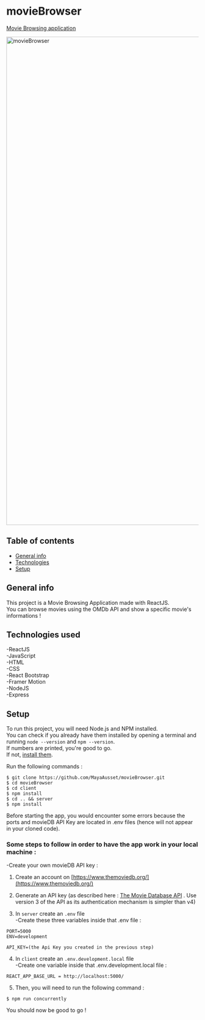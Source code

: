 # movieBrowser
[Movie Browsing application](https://movie-browser-oc.herokuapp.com/)

<img width="1280" alt="movieBrowser" src="https://user-images.githubusercontent.com/60138632/112638308-67c54f00-8e3f-11eb-8ecc-87d1cf6172b4.png">

## Table of contents
* [General info](#general-info)
* [Technologies](#technologies)
* [Setup](#setup)

## General info
This project is a Movie Browsing Application made with ReactJS.  
You can browse movies using the OMDb API and show a specific movie's informations !  

## Technologies used 
-ReactJS  
-JavaScript  
-HTML  
-CSS  
-React Bootstrap  
-Framer Motion  
-NodeJS  
-Express  

## Setup 
To run this project, you will need Node.js and NPM installed.  
You can check if you already have them
installed by opening a terminal and running `node --version` and `npm --version`.  
If numbers are printed, you're good to go.  
If not, [install them](https://nodejs.org/en/).  

Run the following commands :   
```
$ git clone https://github.com/MayaAusset/movieBrowser.git 
$ cd movieBrowser
$ cd client 
$ npm install
$ cd .. && server
$ npm install 
```
Before starting the app, you would encounter some errors because the ports and movieDB API Key are located in .env files (hence will not appear in your cloned code).  

### Some steps to follow in order to have the app work in your local machine :  

-Create your own movieDB API key :  
1. Create an account on [https://www.themoviedb.org/](https://www.themoviedb.org/)
2. Generate an API key (as described here : [The Movie Database API](https://developers.themoviedb.org/3/getting-started/introduction) . Use version 3 of the API as its authentication mechanism is simpler than v4)  

3. In `server` create an `.env` file  
-Create these three variables inside that .env file : 
```
PORT=5000
ENV=development

API_KEY=(the Api Key you created in the previous step)
```
4. In `client` create an `.env.development.local` file  
-Create one variable inside that .env.development.local file : 
```
REACT_APP_BASE_URL = http://localhost:5000/
```
5. Then, you will need to run the following command :  

```
$ npm run concurrently
```
You should now be good to go ! 

